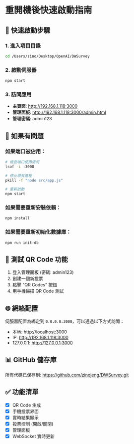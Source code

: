 # 重開機後快速啟動指南

## 🚀 快速啟動步驟

### 1. 進入項目目錄
```bash
cd /Users/zino/Desktop/OpenAI/DWSurvey
```

### 2. 啟動伺服器
```bash
npm start
```

### 3. 訪問應用
- **主頁面**: http://192.168.1.118:3000
- **管理面板**: http://192.168.1.118:3000/admin.html
- **管理密碼**: admin123

## 🔧 如果有問題

### 如果端口被佔用：
```bash
# 檢查端口使用情況
lsof -i :3000

# 停止現有進程
pkill -f "node src/app.js"

# 重新啟動
npm start
```

### 如果需要重新安裝依賴：
```bash
npm install
```

### 如果需要重新初始化數據庫：
```bash
npm run init-db
```

## 📱 測試 QR Code 功能

1. 登入管理面板 (密碼: admin123)
2. 創建一個新投票
3. 點擊 "QR Codes" 按鈕
4. 用手機掃描 QR Code 測試

## 🌐 網絡配置

伺服器配置為綁定到 `0.0.0.0:3000`，可以通過以下方式訪問：
- 本地: http://localhost:3000
- IP: http://192.168.1.118:3000
- 127.0.0.1: http://127.0.0.1:3000

## 📊 GitHub 儲存庫

所有代碼已保存到: https://github.com/zinojeng/DWSurvey.git

## ✅ 功能清單

- [x] QR Code 生成
- [x] 手機投票界面
- [x] 實時結果顯示
- [x] 投票控制 (開啟/關閉)
- [x] 管理面板
- [x] WebSocket 實時更新